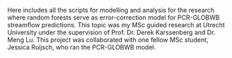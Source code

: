 Here includes all the scripts for modelling and analysis for the research where random forests serve as error-correction model for PCR-GLOBWB streamflow predictions. This topic was my MSc guided research at Utrecht University under the supervision of Prof. Dr. Derek Karssenberg and Dr. Meng Lu. This project was collaborated with one fellow MSc student, Jessica Ruijsch, who ran the PCR-GLOBWB model. 
